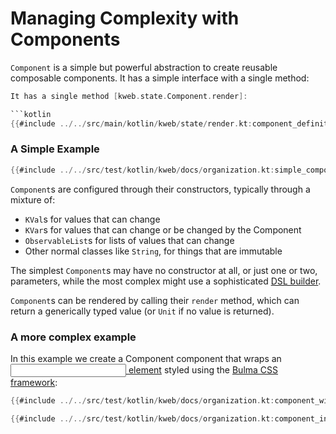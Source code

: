# Managing Complexity with Components

`Component` is a simple but powerful abstraction to create reusable composable components. 
It has a simple interface with a single method:

```kotlin
It has a single method [kweb.state.Component.render]:

```kotlin
{{#include ../../src/main/kotlin/kweb/state/render.kt:component_definition}}
```

### A Simple Example

```kotlin
{{#include ../../src/test/kotlin/kweb/docs/organization.kt:simple_component}}
```

`Component`s are configured through their constructors, typically through
a mixture of:

* `KVal`s for values that can change
* `KVar`s for values that can change or be changed by the Component
* `ObservableList`s for lists of values that can change
* Other normal classes like `String`, for things that are immutable

The simplest `Component`s may have no constructor at all, or just one or two, 
parameters, while the most complex might use a sophisticated [DSL builder](https://in-kotlin.com/design-patterns/builder-pattern/dsl/).

`Component`s can be rendered by calling their `render` method, which can return
a generically typed value (or `Unit` if no value is returned).

### A more complex example

In this example we create a Component component that wraps an [<input> element](https://bulma.io/documentation/form/input/)
styled using the [Bulma CSS framework](https://bulma.io/):

```kotlin
{{#include ../../src/test/kotlin/kweb/docs/organization.kt:component_with_state}}
```

```kotlin
{{#include ../../src/test/kotlin/kweb/docs/organization.kt:component_input_example}}
```